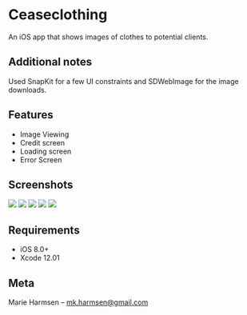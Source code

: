 # Ceaseclothing
An iOS app that shows images of clothes to potential clients.


## Additional notes
Used SnapKit for a few UI constraints and SDWebImage for the image downloads. 

## Features
- Image Viewing
- Credit screen
- Loading screen
- Error Screen

## Screenshots
![](Screenshots/launch.png)
![](Screenshots/home.png)
![](Screenshots/error.png)
![](Screenshots/loading.png)
![](Screenshots/credit.png)

## Requirements
- iOS 8.0+
- Xcode 12.01

## Meta
Marie Harmsen – mk.harmsen@gmail.com